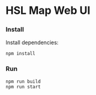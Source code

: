 HSL Map Web UI
====================

### Install

Install dependencies:

```
npm install
``` 

### Run

```
npm run build
npm run start
```